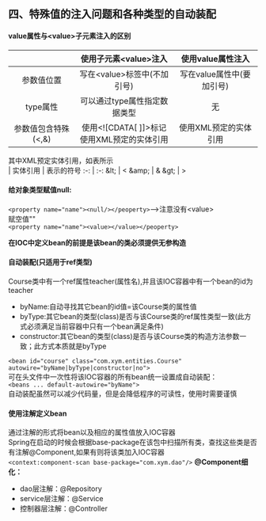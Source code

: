 ## 四、特殊值的注入问题和各种类型的自动装配
#### value属性与\<value>子元素注入的区别
| | 使用子元素\<value>注入 | 使用value属性注入
:-: | :-: | :-:
参数值位置 | 写在\<value>标签中(不加引号) | 写在value属性中(要加引号)
type属性 | 可以通过type属性指定数据类型 | 无
参数值包含特殊(<,&) | 使用\<![CDATA[ ]]>标记<br>使用XML预定的实体引用 | 使用XML预定的实体引用

其中XML预定实体引用，如表所示<br>
| 实体引用 | 表示的符号
:-: | :-:
\&lt; | &lt;
\&amp; | &amp;
\&gt; | &gt;

#### 给对象类型赋值null:
`<property name="name"><null/></peoperty>`-->注意没有\<value><br>
赋空值""<br>
`<property name="name"><value></value></peoperty>`

**在IOC中定义bean的前提是该bean的类必须提供无参构造**
#### 自动装配(只适用于ref类型)
Course类中有一个ref属性teacher(属性名),并且该IOC容器中有一个bean的id为teacher
- byName:自动寻找其它bean的id值=该Course类的属性值
- byType:其它bean的类型(class)是否与该Course类的ref属性类型一致(此方式必须满足当前容器中只有一个bean满足条件)
- constructor:其它bean的类型(class)是否与该Course类的构造方法参数一致；此方式本质就是byType

`<bean id="course" class="com.xym.entities.Course" autowire="byName|byType|constructor|no">`<br>
可在头文件中一次性将该IOC容器的所有bean统一设置成自动装配：<br>
`<beans ... default-autowire="byName">`<br>
自动装配虽然可以减少代码量，但是会降低程序的可读性，使用时需要谨慎
#### 使用注解定义bean
通过注解的形式将bean以及相应的属性值放入IOC容器<br>
Spring在启动的时候会根据base-package在该包中扫描所有类，查找这些类是否有注解@Component,如果有则将该类加入IOC容器<br>
`<context:component-scan base-package="com.xym.dao"/>`
**@Component细化：**
- dao层注解：@Repository
- service层注解：@Service
- 控制器层注解：@Controller